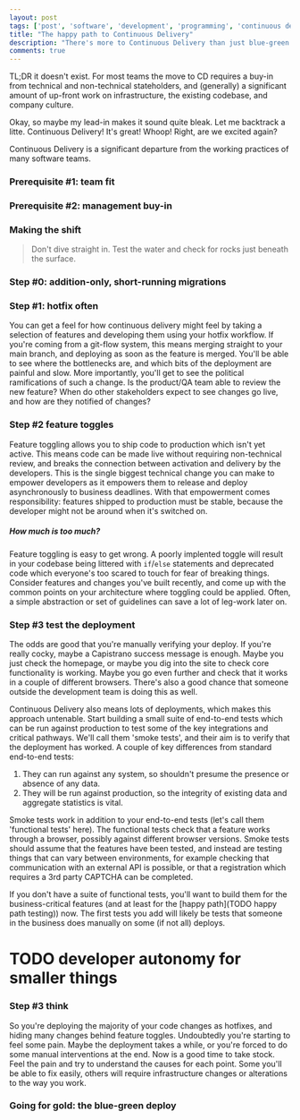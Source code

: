 ```yaml
---
layout: post
tags: ['post', 'software', 'development', 'programming', 'continuous delivery']
title: "The happy path to Continuous Delivery"
description: "There's more to Continuous Delivery than just blue-green deploys."
comments: true
---
```



TL;DR it doesn't exist. For most teams the move to CD requires a buy-in from technical and non-technical stateholders, and (generally) a significant amount of up-front work on infrastructure, the existing codebase, and company culture.

<!-- more -->

Okay, so maybe my lead-in makes it sound quite bleak. Let me backtrack a litte. Continuous Delivery! It's great! Whoop! Right, are we excited again?

Continuous Delivery is a significant departure from the working practices of many software teams.


### Prerequisite #1: team fit

### Prerequisite #2: management buy-in

### Making the shift

<blockquote>
<p>Don't dive straight in. Test the water and check for rocks just beneath the surface.</p>
</blockquote>

### Step #0: addition-only, short-running migrations



### Step #1: hotfix often

You can get a feel for how continuous delivery might feel by taking a selection of features and developing them using your hotfix workflow. If you're coming from a git-flow system, this means merging straight to your main branch, and deploying as soon as the feature is merged. You'll be able to see where the bottlenecks are, and which bits of the deployment are painful and slow. More importantly, you'll get to see the political ramifications of such a change. Is the product/QA team able to review the new feature? When do other stakeholders expect to see changes go live, and how are they notified of changes?

### Step #2 feature toggles

Feature toggling allows you to ship code to production which isn't yet active. This means code can be made live without requiring non-technical review, and breaks the connection between activation and delivery by the developers. This is the single biggest technical change you can make to empower developers as it empowers them to release and deploy asynchronously to business deadlines. With that empowerment comes responsibility: features shipped to production must be stable, because the developer might not be around when it's switched on. 

##### How much is too much?

Feature toggling is easy to get wrong. A poorly implented toggle will result in your codebase being littered with `if`/`else` statements and deprecated code which everyone's too scared to touch for fear of breaking things. Consider features and changes you've built recently, and come up with the common points on your architecture where toggling could be applied. Often, a simple abstraction or set of guidelines can save a lot of leg-work later on.

### Step #3 test the deployment

The odds are good that you're manually verifying your deploy. If you're really cocky, maybe a Capistrano success message is enough. Maybe you just check the homepage, or maybe you dig into the site to check core functionality is working. Maybe you go even further and check that it works in a couple of different browsers. There's also a good chance that someone outside the development team is doing this as well. 

Continuous Delivery also means lots of deployments, which makes this approach untenable. Start building a small suite of end-to-end tests which can be run against production to test some of the key integrations and critical pathways. We'll call them 'smoke tests', and their aim is to verify that the deployment has worked. A couple of key differences from standard end-to-end tests:

1. They can run against any system, so shouldn't presume the presence or absence of any data.
2. They will be run against production, so the integrity of existing data and aggregate statistics is vital.

Smoke tests work in addition to your end-to-end tests (let's call them 'functional tests' here). The functional tests check that a feature works through a browser, possibly against different browser versions. Smoke tests should assume that the features have been tested, and instead are testing things that can vary between environments, for example checking that communication with an external API is possible, or that a registration which requires a 3rd party CAPTCHA can be completed.

If you don't have a suite of functional tests, you'll want to build them for the business-critical features (and at least for the [happy path](TODO happy path testing)) now. The first tests you add will likely be tests that someone in the business does manually on some (if not all) deploys.


# TODO developer autonomy for smaller things

### Step #3 think

So you're deploying the majority of your code changes as hotfixes, and hiding many changes behind feature toggles. Undoubtedly you're starting to feel some pain. Maybe the deployment takes a while, or you're forced to do some manual interventions at the end. Now is a good time to take stock. Feel the pain and try to understand the causes for each point. Some you'll be able to fix easily, others will require infrastructure changes or alterations to the way you work. 

### Going for gold: the blue-green deploy
